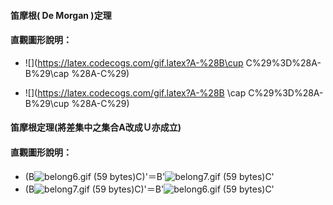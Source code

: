 #### 笛摩根\( De Morgan \)定理

#### 直觀圖形說明：

* ![](https://latex.codecogs.com/gif.latex?A-%28B\cup C%29%3D%28A-B%29\cap %28A-C%29)

* ![](https://latex.codecogs.com/gif.latex?A-%28B \cap C%29%3D%28A-B%29\cup %28A-C%29)

#### 笛摩根定理\(將差集中之集合A改成Ｕ亦成立\)

#### 直觀圖形說明：

* \(B![](https://market.cloud.edu.tw/content/senior/math/tn_t2/math_net/NUBCC/Course/chp1-1/belong6.gif "belong6.gif \(59 bytes\)")C\)'＝B'![](https://market.cloud.edu.tw/content/senior/math/tn_t2/math_net/NUBCC/Course/chp1-1/belong7.gif "belong7.gif \(59 bytes\)")C'      
* \(B![](https://market.cloud.edu.tw/content/senior/math/tn_t2/math_net/NUBCC/Course/chp1-1/belong7.gif "belong7.gif \(59 bytes\)")C\)'＝B'![](https://market.cloud.edu.tw/content/senior/math/tn_t2/math_net/NUBCC/Course/chp1-1/belong6.gif "belong6.gif \(59 bytes\)")C'



